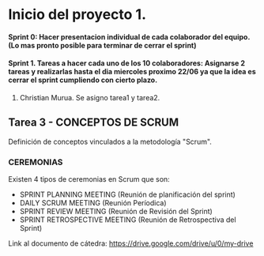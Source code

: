 # Inicio del proyecto 1.

#### Sprint 0: Hacer presentacion individual de cada colaborador del equipo. (Lo mas pronto posible para terminar de cerrar el sprint)
#### Sprint 1. Tareas a hacer cada uno de los 10 colaboradores: Asignarse 2 tareas y realizarlas hasta el dia miercoles proximo 22/06 ya que la idea es cerrar el sprint cumpliendo con cierto plazo.

1) Christian Murua. Se asigno tarea1 y tarea2.

## Tarea 3 - CONCEPTOS DE SCRUM 
Definición de conceptos vinculados a la metodología "Scrum". 

### CEREMONIAS
Existen 4 tipos de ceremonias en Scrum que son: 

- SPRINT PLANNING MEETING (Reunión de planificación del sprint)
- DAILY SCRUM MEETING (Reunión Períodica)
- SPRINT REVIEW MEETING (Reunión de Revisión del Sprint)
- SPRINT RETROSPECTIVE MEETING (Reunión de Retrospectiva del Sprint)

Link al documento de cátedra: https://drive.google.com/drive/u/0/my-drive

